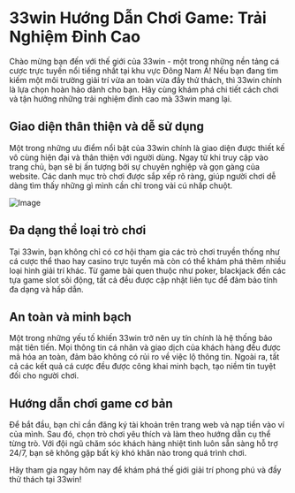 # 33win Hướng Dẫn Chơi Game: Trải Nghiệm Đỉnh Cao

Chào mừng bạn đến với thế giới của 33win - một trong những nền tảng cá cược trực tuyến nổi tiếng nhất tại khu vực Đông Nam Á! Nếu bạn đang tìm kiếm một môi trường giải trí vừa an toàn vừa đầy thử thách, thì 33win chính là lựa chọn hoàn hảo dành cho bạn. Hãy cùng khám phá chi tiết cách chơi và tận hưởng những trải nghiệm đỉnh cao mà 33win mang lại.

## Giao diện thân thiện và dễ sử dụng
Một trong những ưu điểm nổi bật của 33win chính là giao diện được thiết kế vô cùng hiện đại và thân thiện với người dùng. Ngay từ khi truy cập vào trang chủ, bạn sẽ bị ấn tượng bởi sự chuyên nghiệp và gọn gàng của website. Các danh mục trò chơi được sắp xếp rõ ràng, giúp người chơi dễ dàng tìm thấy những gì mình cần chỉ trong vài cú nhấp chuột.

![Image](https://github.com/user-attachments/assets/bd51ea9f-0666-407b-a7a7-98ead6de688c)

## Đa dạng thể loại trò chơi
Tại 33win, bạn không chỉ có cơ hội tham gia các trò chơi truyền thống như cá cược thể thao hay casino trực tuyến mà còn có thể khám phá thêm nhiều loại hình giải trí khác. Từ game bài quen thuộc như poker, blackjack đến các tựa game slot sôi động, tất cả đều được cập nhật liên tục để đảm bảo tính đa dạng và hấp dẫn.

## An toàn và minh bạch
Một trong những yếu tố khiến 33win trở nên uy tín chính là hệ thống bảo mật tiên tiến. Mọi thông tin cá nhân và giao dịch của khách hàng đều được mã hóa an toàn, đảm bảo không có rủi ro về việc lộ thông tin. Ngoài ra, tất cả các kết quả cá cược đều được công khai minh bạch, tạo niềm tin tuyệt đối cho người chơi.

## Hướng dẫn chơi game cơ bản
Để bắt đầu, bạn chỉ cần đăng ký tài khoản trên trang web và nạp tiền vào ví của mình. Sau đó, chọn trò chơi yêu thích và làm theo hướng dẫn cụ thể từng trò. Với đội ngũ chăm sóc khách hàng nhiệt tình luôn sẵn sàng hỗ trợ 24/7, bạn sẽ không gặp bất kỳ khó khăn nào trong quá trình chơi.

Hãy tham gia ngay hôm nay để khám phá thế giới giải trí phong phú và đầy thử thách tại 33win!